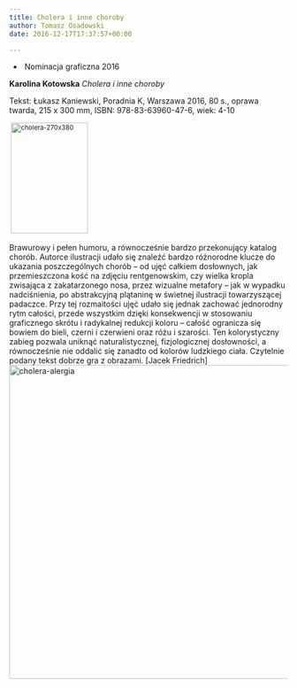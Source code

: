 ```yaml
---
title: Cholera i inne choroby
author: Tomasz Osadowski
date: 2016-12-17T17:37:57+00:00

---
```

  *  Nominacja graficzna 2016

**Karolina Kotowska** _Cholera i inne choroby_

Tekst: Łukasz Kaniewski, Poradnia K, Warszawa 2016, 80 s., oprawa twarda, 215 x 300 mm, ISBN: 978-83-63960-47-6, wiek: 4-10

<sub> <img class="alignnone size-medium wp-image-3908" src="http://www.ibby.pl/wp-content/uploads/2016/12/cholera-270x380-139x200.jpg" alt="cholera-270x380" width="139" height="200" srcset="http://www.ibby.pl/wp-content/uploads/2016/12/cholera-270x380-139x200.jpg 139w, http://www.ibby.pl/wp-content/uploads/2016/12/cholera-270x380-70x100.jpg 70w, http://www.ibby.pl/wp-content/uploads/2016/12/cholera-270x380.jpg 270w" sizes="(max-width: 139px) 100vw, 139px" /></sub>

Brawurowy i pełen humoru, a równocześnie bardzo przekonujący katalog chorób. Autorce ilustracji udało się znaleźć bardzo różnorodne klucze do ukazania poszczególnych chorób – od ujęć całkiem dosłownych, jak przemieszczona kość na zdjęciu rentgenowskim, czy wielka kropla zwisająca z zakatarzonego nosa, przez wizualne metafory – jak w wypadku nadciśnienia, po abstrakcyjną plątaninę w świetnej ilustracji towarzyszącej padaczce. Przy tej rozmaitości ujęć udało się jednak zachować jednorodny rytm całości, przede wszystkim dzięki konsekwencji w stosowaniu graficznego skrótu i radykalnej redukcji koloru – całość ogranicza się bowiem do bieli, czerni i czerwieni oraz różu i szarości. Ten kolorystyczny zabieg pozwala uniknąć naturalistycznej, fizjologicznej dosłowności, a równocześnie nie oddalić się zanadto od kolorów ludzkiego ciała. Czytelnie podany tekst dobrze gra z obrazami. [Jacek Friedrich]<img class="alignnone wp-image-3907 size-large" src="http://www.ibby.pl/wp-content/uploads/2016/12/cholera-alergia-800x567.png" alt="cholera-alergia" width="800" height="567" srcset="http://www.ibby.pl/wp-content/uploads/2016/12/cholera-alergia-800x567.png 800w, http://www.ibby.pl/wp-content/uploads/2016/12/cholera-alergia-141x100.png 141w, http://www.ibby.pl/wp-content/uploads/2016/12/cholera-alergia-282x200.png 282w, http://www.ibby.pl/wp-content/uploads/2016/12/cholera-alergia-768x544.png 768w, http://www.ibby.pl/wp-content/uploads/2016/12/cholera-alergia.png 905w" sizes="(max-width: 800px) 100vw, 800px" />
